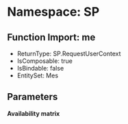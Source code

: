 # Namespace: SP

## Function Import: me

- ReturnType: SP.RequestUserContext
- IsComposable: true
- IsBindable: false
- EntitySet: Mes

## Parameters

**Availability matrix**

